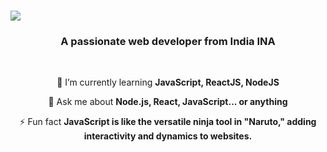 <h1 align="left">
    <img src="https://readme-typing-svg.herokuapp.com/?font=Righteous&size=35&center=true&vCenter=true&width=500&height=70&duration=4000&lines=Hi+There!;+I'm+Sohail+Aftab!;" />
</h1>

<h3 align="center">A passionate web developer from India INA</h3>

<br/>

<div align="center">
 
🌱 I’m currently learning **JavaScript, ReactJS, NodeJS**

💬 Ask me about **Node.js, React, JavaScript... or anything**

⚡ Fun fact **JavaScript is like the versatile ninja tool in "Naruto," adding interactivity and dynamics to websites.**

 </div>




<!---
Sohail-codz/Sohail-codz is a ✨ special ✨ repository because its `README.md` (this file) appears on your GitHub profile.
You can click the Preview link to take a look at your changes.
--->
